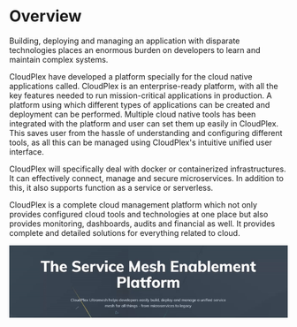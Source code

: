 # Overview

Building, deploying and managing an application with disparate technologies places an enormous burden on developers to learn and maintain complex systems. 

CloudPlex have developed a platform specially for the cloud native applications called. CloudPlex is an enterprise-ready platform, with all the key features needed to run mission-critical applications in production. A platform using which different types of applications can be created and deployment can be performed. Multiple cloud native tools has been integrated with the platform and user can set them up easily in CloudPlex. This saves user from the hassle of understanding and configuring different tools, as all this can be managed using CloudPlex's intuitive unified user interface.

CloudPlex will specifically deal with docker or containerized infrastructures. It can effectively connect, manage and secure microservices. In addition to this, it also supports function as a service or serverless. 

CloudPlex is a complete cloud management platform which not only provides configured cloud tools and technologies at one place but also provides monitoring, dashboards, audits and financial as well. It provides complete and detailed solutions for everything related to cloud.

![3](_media\imgs\3.gif)



